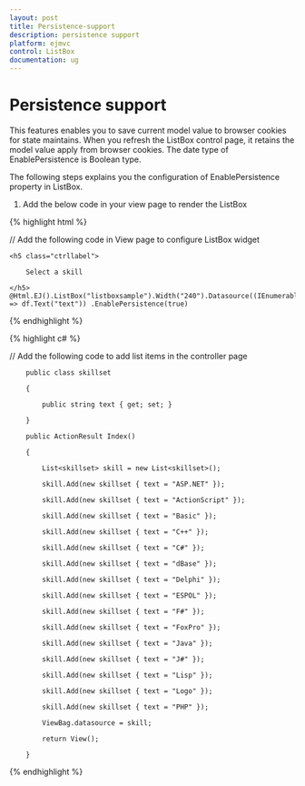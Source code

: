```yaml
---
layout: post
title: Persistence-support
description: persistence support 
platform: ejmvc
control: ListBox
documentation: ug
---
```


# Persistence support 

This features enables you to save current model value to browser cookies for state maintains. When you refresh the ListBox control page, it retains the model value apply from browser cookies. The date type of EnablePersistence is Boolean type. 

The following steps explains you the configuration of EnablePersistence property in ListBox.

1. Add the below code in your view page to render the ListBox



{% highlight html %}

// Add the following code in View page to configure ListBox widget

<div id="control">

    <h5 class="ctrllabel">

        Select a skill

    </h5>    @Html.EJ().ListBox("listboxsample").Width("240").Datasource((IEnumerable<ug_listbox.controllers.skillset>)ViewBag.datasource).ListBoxFields(df => df.Text("text")) .EnablePersistence(true)

</div>

{% endhighlight %}

{% highlight c# %}

// Add the following code to add list items in the controller page



        public class skillset

        {

            public string text { get; set; }

        }

        public ActionResult Index()

        {

            List<skillset> skill = new List<skillset>();

            skill.Add(new skillset { text = "ASP.NET" });

            skill.Add(new skillset { text = "ActionScript" });

            skill.Add(new skillset { text = "Basic" });

            skill.Add(new skillset { text = "C++" });

            skill.Add(new skillset { text = "C#" });

            skill.Add(new skillset { text = "dBase" });

            skill.Add(new skillset { text = "Delphi" });

            skill.Add(new skillset { text = "ESPOL" });

            skill.Add(new skillset { text = "F#" });

            skill.Add(new skillset { text = "FoxPro" });

            skill.Add(new skillset { text = "Java" });

            skill.Add(new skillset { text = "J#" });

            skill.Add(new skillset { text = "Lisp" });

            skill.Add(new skillset { text = "Logo" });

            skill.Add(new skillset { text = "PHP" });

            ViewBag.datasource = skill;

            return View();

        }

{% endhighlight %}